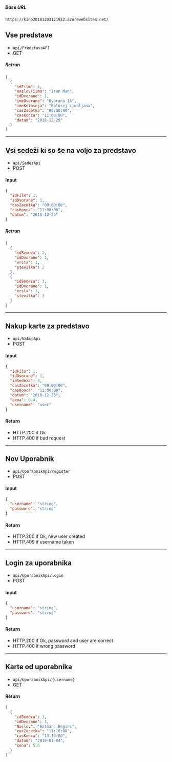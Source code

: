 ##### Base URL
`https://kino20181203121922.azurewebsites.net/`

## Vse predstave
- `api/PredstavaAPI`
- GET

##### Retrun
```JSON
[
  {
    "idFilm": 1,
    "naslovFilma": "Iron Man",
    "idDvorane": 1,
    "imeDvorane": "Dvorana 1A",
    "imeKoloseja": "Kolosej Ljubljana",
    "casZacetka": "09:00:00",
    "casKonca": "11:00:00",
    "datum": "2018-12-25"
  }
]
```
---
## Vsi sedeži ki so še na voljo za predstavo
- `api/SedezApi`
- POST

#### Input
```JSON
{
  "idFilm": 1,
  "idDvorane": 1,
  "casZacetka": "09:00:00",
  "casKonca": "11:00:00",
  "datum": "2018-12-25"
}
```
##### Retrun
```JSON
[
  {
    "idSedeza": 2,
    "idDvorane": 1,
    "vrsta": 1,
    "stevilka": 2
  },
  {
    "idSedeza": 3,
    "idDvorane": 1,
    "vrsta": 1,
    "stevilka": 3
  }
]
```
---
## Nakup karte za predstavo
- `api/NakupApi`
- POST

#### Input
```JSON
{
  "idFilm": 1,
  "idDvorane": 1,
  "idSedeza": 3,
  "casZacetka": "09:00:00",
  "casKonca": "11:00:00",
  "datum": "2018-12-25",
  "cena": 6.4,
  "username": "user"
}
```
#### Return
- HTTP.200 if Ok
- HTTP.400 if bad request
---
## Nov Uporabnik
- `api/UporabnikApi/register`
- POST

#### Input
```JSON
{
  "username": "string",
  "password": "string"
}
```
#### Return
- HTTP.200 if Ok, new user created
- HTTP.409 if username taken
---
## Login za uporabnika
- `api/UporabnikApi/login`
- POST

#### Input
```JSON
{
  "username": "string",
  "password": "string"
}
```
#### Return
- HTTP.200 if Ok, password and user are correct
- HTTP.400 if wrong password
---
## Karte od uporabnika
- `api/UporabnikApi/{username}`
- GET

#### Return
```JSON
[
  {
    "idSedeza": 1,
    "idDvorane": 1,
    "Naslov": "Batman: Begins",
    "casZacetka": "11:10:00",
    "casKonca": "13:10:00",
    "datum": "2019-01-04",
    "cena": 5.6
  }
]
```
